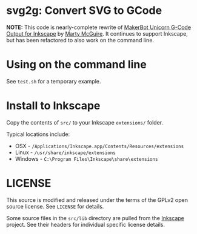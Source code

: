 svg2g: Convert SVG to GCode 
===========================

**NOTE:** This code is nearly-complete rewrite of [MakerBot Unicorn G-Code Output for Inkscape](http://github.com/martymcguire/inkscape-unicorn) by [Marty McGuire](http://github.com/martymcguire). It continues to support Inkscape, but has been refactored to also work on the command line.

Using on the command line
=========================

See `test.sh` for a temporary example.

Install to Inkscape
===================

Copy the contents of `src/` to your Inkscape `extensions/` folder.

Typical locations include:

* OSX - `/Applications/Inkscape.app/Contents/Resources/extensions`
* Linux - `/usr/share/inkscape/extensions`
* Windows - `C:\Program Files\Inkscape\share\extensions`

LICENSE
=======

This source is modified and released under the terms of the GPLv2 open source license. See `LICENSE` for details. 

Some source files in the `src/lib` directory are pulled from the [Inkscape](http://www.inkscape.org/) project. See their headers for individual specific license details.


